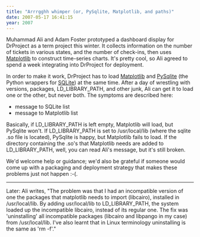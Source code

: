 ```yaml
---
title: "Arrrgghh whimper (or, PySqlite, Matplotlib, and paths)"
date: 2007-05-17 16:41:15
year: 2007
---
```

Muhammad Ali and Adam Foster prototyped a dashboard display for DrProject as a term project this winter. It collects information on the number of tickets in various states, and the number of check-ins, then uses <a href="http://matplotlib.sourceforge.net/">Matplotlib</a> to construct time-series charts. It's pretty cool, so Ali agreed to spend a week integrating into DrProject for deployment.

In order to make it work, DrProject has to load <a href="http://matplotlib.sourceforge.net/">Matplotlib</a>  and  <a href="http://initd.org/tracker/pysqlite">PySqlite</a> (the Python wrappers for <a href="http://www.sqlite.org">SQLite</a>) at the same time. After a day of wrestling with versions, packages, LD_LIBRARY_PATH, and other junk, Ali can get it to load one or the other, but never both.  The symptoms are described here:

<ul>
  <li>message to SQLite list</li>
  <li>message to Matplotlib list</li>
</ul>

Basically, if LD_LIBRARY_PATH is left empty, Matplotlib will load, but PySqlite won't. If LD_LIBRARY_PATH is set to /usr/local/lib (where the sqlite .so file is located), PySqlite is  happy, but Matplotlib fails to load.  If the directory containing the .so's that Matplotlib needs are added to LD_LIBRARY_PATH, well, you can read Ali's message, but it's still broken.

We'd welcome help or guidance; we'd also be grateful if someone would come up with a packaging and deployment strategy that makes these problems just not happen :-(.

<hr />

Later: Ali writes, "The problem was that I had an incompatible version of one the packages that matplotlib needs to import (libcairo), installed in /usr/local/lib. By adding usr/local/lib to LD_LIBRARY_PATH, the system loaded up the incompatible libcairo, instead of its regular one. The fix was 'uninstalling' all incompatible packages (libcairo and libpango in my case) from /usr/local/lib. I've also learnt that in Linux terminology uninstalling is the same as 'rm -f'."
